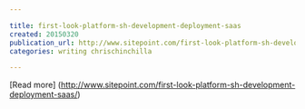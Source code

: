 ```yaml
---

title: first-look-platform-sh-development-deployment-saas
created: 20150320
publication_url: http://www.sitepoint.com/first-look-platform-sh-development-deployment-saas/
categories: writing chrischinchilla

---
```


[Read more] (http://www.sitepoint.com/first-look-platform-sh-development-deployment-saas/)
